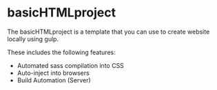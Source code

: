 # basicHTMLproject
The basicHTMLproject is a template that you can use to create website locally using gulp.

These includes the following features:
- Automated sass compilation into CSS
- Auto-inject into browsers
- Build Automation (Server)
